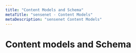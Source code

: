 ```yaml
---
title: "Content Models and Schema"
metaTitle: "sensenet - Content Models"
metaDescription: "sensenet Content Models"
---
```


# Content models and Schema
